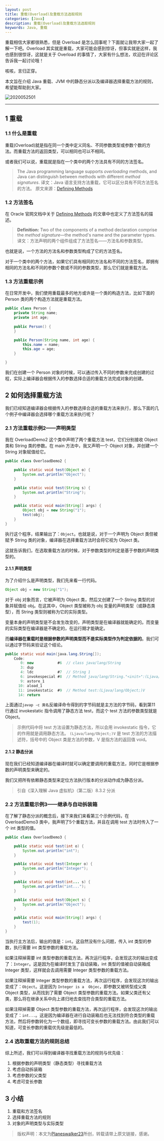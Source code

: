 ```yaml
---
layout: post
title: 重载(Overload)及重载方法选取规则
categories: [Java]
description: 重载(Overload)及重载方法选取规则
keywords: Java, 重载
---
```


重载相信大家都很熟悉，但是 Overload 是怎么回事呢？下面就让我带大家一起了解一下吧。Overload 其实就是重载，大家可能会感到惊讶，但事实就是这样，我也感到很惊讶，这就是关于 Overload 的事情了，大家有什么想法，欢迎在评论区告诉我一起讨论哦！

咳咳，言归正穿。

本文旨在介绍 Java 重载、JVM 中的静态分派以及编译器选择重载方法的规则，希望能帮助到大家。

![2020052501](https://planeswalker23.github.io/images/posts/2020052501.png)

-----
## 1 重载
### 1.1 什么是重载
重载(Overload)就是指在同一个类中定义同名、不同参数类型或参数个数的方法。而重载方法的返回类型，可以相同也可以不相同。

或者我们可以说，重载就是指在一个类中的两个方法具有不同的方法签名。
> The Java programming language supports *overloading* methods, and Java can distinguish between methods with different *method signatures*.
> 译文：Java 语言支持方法重载，它可以区分具有不同方法签名的方法。
> 原文来源：[Defining Methods ](https://docs.oracle.com/javase/tutorial/java/javaOO/methods.html)

### 1.2 方法签名
在 Oracle 官网文档中关于 [Defining Methods](https://docs.oracle.com/javase/tutorial/java/javaOO/methods.html) 的文章中也定义了方法签名的描述。
> **Definition:** Two of the components of a method declaration comprise the *method signature*—the method's name and the parameter types.
> 译文：方法声明的两个组件组成了方法签名——方法名和参数类型。

也就是说，一个方法的方法名和参数类型构成了它的方法签名。

对于一个类中的两个方法，如果它们具有相同的方法名和不同的方法签名，即拥有相同的方法名和不同的参数个数或不同的参数类型，那么它们就是重载方法。

### 1.3 方法重载示例
在日常开发中，我们使用重载最多的地方或许是一个类的构造方法，比如下面的 Person 类的两个构造方法就是重载方法。

```java
public class Person {
    private String name;
    private int age;
    
    public Person() {
    }

    public Person(String name, int age) {
        this.name = name;
        this.age = age;
    }

}
```

我们在创建一个 Person 对象的时候，可以通过传入不同的参数来完成创建的过程，实际上编译器会根据传入的参数选择合适的重载方法完成对象的创建。


## 2 如何选择重载方法
我们已经知道编译器会根据传入的参数选择合适的重载方法来执行，那么下面的几个例子中编译器会选择哪个重载方法来执行呢？

### 2.1 方法重载示例2——声明类型
我在 OverloadDemo2 这个类中声明了两个重载方法 test，它们分别接收 Object 类和 String 类的参数。在 main 方法中，我又声明一个 Object 对象，并创建一个 String 对象赋值给它。

```java
public class OverloadDemo2 {

    public static void test(Object o) {
        System.out.println("Object");
    }

    public static void test(String s) {
        System.out.println("String");
    }

    public static void main(String[] args) {
        Object obj = new String("1");
        test(obj);
    }
}
```

执行这个程序，结果输出了：`Object`。也就是说，对于一个声明为 Object 类但被赋予 String 类的对象，编译器在选择重载方法时会将它视为 Object 类。

这就告诉我们，在选取重载方法的时候，对于参数类型的判定是基于参数的声明类型的。

#### 2.1.1 声明类型
为了介绍什么是声明类型，我们先来看一行代码。

```java
Object obj = new String("1");
```

对于 obj 对象而言，它被声明为 Object 类，然后又创建了一个 String 类型的对象并赋值给 obj。在这其中，Object 类型被称为 obj 变量的声明类型（或静态类型），而 String 类型则被称为它的实际类型。

变量本身的声明类型是不会发生改变的，声明类型是在编译器就能确定的。而变量的实际类型在编译器是不确定的，在运行期才能确定。

而**编译器在重载时是根据参数的声明类型而不是实际类型作为判定依据的**。我们可以通过字节码来验证这个结论。

```java
public static void main(java.lang.String[]);
    Code:
       0: new           #6  // class java/lang/String
       3: dup
       4: ldc           #7  // String 1
       6: invokespecial #8  // Method java/lang/String."<init>":(Ljava/lang/String;)V
       9: astore_1
      10: aload_1
      11: invokestatic  #9  // Method test:(Ljava/lang/Object;)V
      14: return
```

上面通过`javap -c 类名`反编译命令得到的字节码就是主方法的字节码，看到第11行通过 invokestatic 指令调用了静态方法 test，而这个 test 方法的参数类型就是 Object。
> 示例代码中将 test 方法设置为静态方法，所以会用 invokestatic 指令，它的作用就是调用静态方法。
> `(Ljava/lang/Object;)V` 是 test 方法的方法描述符，括号中的 Object 类是方法的参数，V 是指方法的返回值 void。

#### 2.1.2 静态分派
现在我们已经知道编译器在编译时就可以确定要调用的重载方法，同时它是根据参数的声明类型来确定的。

我们又把所有依赖静态类型来定位方法执行版本的分派动作成为静态分派。
> 引自《深入理解 Java 虚拟机》（第二版）8.3.2 分派

### 2.2 方法重载示例3——继承与自动拆装箱
在了解了静态分派的概念后，接下来我们来看第三个示例代码，在 OverloadDemo3 类中，我声明了5个重载方法，并且在调用 test 方法时传入了一个 int 类型的值。

```java
public class OverloadDemo3 {

    public static void test(int o) {
        System.out.println("int");
    }

    public static void test(Integer o) {
        System.out.println("Integer");
    }

    public static void test(int... s) {
        System.out.println("int...");
    }

    public static void test(Object s) {
        System.out.println("Object");
    }

    public static void main(String[] args) {
        test(1);
    }
}
```

当执行主方法后，输出的值是：`int`。这自然没有什么问题，传入 int 类型的参数，执行需要 int 类型参数的重载方法。

如果注释掉需要 int 类型参数的重载方法，再次运行程序，会发现这次的输出变成了：`Integer`。这是因为在编译时发生了自动装箱，int 类型的值被自动装箱成 Integer 类型，这样就会去调用需要 Integer 类型参数的重载方法。

如果注释掉需要 Integer 类型参数的重载方法，再次运行程序，会发现这次的输出变成了：`Object`。这是因为 `Integer is a  Objec`，即参数又被转型成父类 Object 类型，从而找到了需要 Object 类型参数的重载方法。如果父类还有父类，那么将在继承关系中向上递归地去查找符合类型的重载方法。

如果注释掉需要 Object 类型参数的重载方法，再次运行程序，会发现这次的输出变成了：`int...`。这是因为编译器在进行自动装箱后也无法找到符合类型的重载方法，然后将参数转化为一个数组，即寻找可变长参数的重载方法。由此我们可以知道，可变长参数的重载优先级是最低的。

### 2.4 选取重载方法的规则总结
综上所述，我们可以得到编译器寻找重载方法的规则与优先级：
1. 根据参数的声明类型（静态类型）寻找重载方法
2. 考虑自动拆装箱
3. 考虑参数的父类型
4. 考虑可变长参数

## 3 小结
1. 重载和方法签名
2. 选择重载方法的规则
3. 对象的声明类型与实际类型

> 版权声明：本文为[Planeswalker23](https://github.com/Planeswalker23)所创，转载请带上原文链接，感谢。